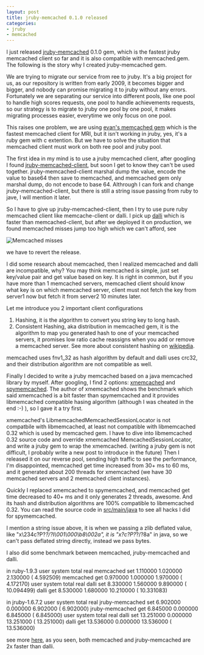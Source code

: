 ```yaml
---
layout: post
title: jruby-memcached 0.1.0 released
categories:
- jruby
- memcached
---
```

I just released [jruby-memcached][0] 0.1.0 gem, which is the fastest
jruby memcached client so far and it is also compatible with
memcached.gem.  The following is the story why I created
jruby-memcached gem.

We are trying to migrate our service from ree to jruby. It's a big
project for us, as our repository is written from early 2009, it becomes
bigger and bigger, and nobody can promise migrating it to jruby without
any errors. Fortunately we are separating our service into different
pools, like one pool to handle high scores requests, one pool to handle
achievements requests, so our strategy is to migrate to jruby one pool
by one pool, it makes migrating processes easier, everytime we only focus
on one pool.

This raises one problem, we are using [evan's memcached gem][1] which is
the fastest memcached client for MRI, but it isn't working in jruby, yes,
it's a ruby gem with c extention. But we have to solve the situation that
memcached client must work on both ree pool and jruby pool.

The first idea in my mind is to use a jruby memcached client, after
googling I found [jruby-memcached-client][2], but soon I get to know
they can't be used together. jruby-memcached-client marshal dump the
value, encode the value to base64 then save to memcached, and memcached
gem only marshal dump, do not encode to base 64. Althrough I can fork
and change jruby-memcached-client, but there is still a string issue
passing from ruby to jave, I will mention it later.

So I have to give up jruby-memcached-client, then I try to use pure ruby
memcached client like memcache-client or dalli. I pick up [dalli][3]
which is faster than memcached-client, but after we deployed it on
production, we found memcached misses jump too high which we can't
afford, see

![Memcached misses](http://flic.kr/p/cCHjt5)

we have to revert the release.

I did some research about memcached, then I realized memcached and dalli
are incompatible, why? You may think memcached is simple, just set
key/value pair and get value based on key. It is right in common, but if
you have more than 1 memcached servers, memcached client should know
what key is on which memcached server, client must not fetch the key from
server1 now but fetch it from server2 10 minutes later.

Let me introduce you 2 important client configurations

1. Hashing, it is the algorithm to convert you string key to long hash.
2. Consistent Hashing, aka distribution in memcached gem, it is the
   algorithm to map you generated hash to one of your memcached servers,
   it promises low ratio cache reassigns when you add or remove a
   memcached server. See more about consistent hashing on [wikipedia][4].

memcached uses fnv1_32 as hash algorithm by default and dalli uses
crc32, and their distribution algorithm are not compatible as well.

Finally I decided to write a jruby memcached based on a java memcached
library by myself. After googling, I find 2 options: [xmemcached][5] and
[spymemcached][6]. The author of xmemcached shows the benchmark which
said xmemcached is a bit faster than spymemcached and it provides
libmemcached compatible hasing algorithm (although I was cheated in the
end :-) ), so I gave it a try first.

xmemcached's LibmemcachedMemcachedSessionLocator is not compatbile with
libmemcached, at least not compatible with libmemcached 0.32 which is
used by memcached gem. I have to dive into libmemcached 0.32 source code
and override xmemcached MemcachedSessionLocator, and write a jruby gem
to wrap the xmemcached. (writing a jruby gem is not difficult, I
probably write a new post to introduce in the future) Then I released it
on our reverse pool, sending high traffic to see the performance, I'm
disappointed, memcached get time increased from 30+ ms to 60 ms, and it
generated about 200 threads for xmemcached (we have 30 memcached servers
and 2 memcached client instances).

Quickly I replaced xmemcached to spymemcached, and memcached get time
decreased to 40+ ms and it only generates 2 threads, awesome. And its
hash and distribution algorithms are 100% compatible to libmemcached
0.32. You can read the source code in [src/main/java][7] to see all
hacks I did for spymemcached.

I mention a string issue above, it is when we passing a zlib deflated
value, like "x\234c?P?*?/?I\001\000\b8\002a", it is "x?c?P?*?/?8a" in
java, so we can't pass deflated string directly, instead we pass bytes.

I also did some benchmark between memcached, jruby-memcached and dalli.

in ruby-1.9.3
                           user     system      total        real
memcached set          1.110000   1.020000   2.130000 (  4.592509)
memcached get          0.970000   1.000000   1.970000 (  4.172170)
                           user     system      total        real
dalli set              8.330000   1.560000   9.890000 ( 10.094499)
dalli get              8.530000   1.680000  10.210000 ( 10.331083)

in jruby-1.6.7.2
                          user     system      total        real
jruby-memcached set   6.902000   0.000000   6.902000 (  6.902000)
jruby-memcached get   6.845000   0.000000   6.845000 (  6.845000)
                          user     system      total        real
dalli set            13.251000   0.000000  13.251000 ( 13.251000)
dalli get            13.536000   0.000000  13.536000 ( 13.536000)

see more [here][8], as you seen, both memcached and jruby-memcached are
2x faster than dalli.

[0]:"https://github.com/aurorafeint/jruby-memcached"
[1]:"https://github.com/evan/memcached"
[2]:"https://github.com/ikai/jruby-memcache-client"
[3]:"https://github.com/mperham/dalli"
[4]:"http://en.wikipedia.org/wiki/Consistent_hashing"
[5]:"http://code.google.com/p/xmemcached/"
[6]:"http://code.google.com/p/spymemcached/"
[7]:"https://github.com/aurorafeint/jruby-memcached/tree/master/src/main/java"
[8]:"https://github.com/aurorafeint/jruby-memcached/blob/master/benchmark.rb"
